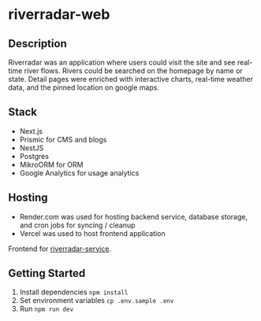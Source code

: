 # riverradar-web

## Description

Riverradar was an application where users could visit the site and see real-time river flows.
Rivers could be searched on the homepage by name or state. Detail pages were enriched with interactive charts,
real-time weather data, and the pinned location on google maps.

## Stack

- Next.js
- Prismic for CMS and blogs
- NestJS
- Postgres
- MikroORM for ORM
- Google Analytics for usage analytics

## Hosting

- Render.com was used for hosting backend service, database storage, and cron jobs for syncing / cleanup
- Vercel was used to host frontend application

Frontend for [riverradar-service](https://github.com/brandlej/riverradar-service).

## Getting Started

1. Install dependencies
   `npm install`
2. Set environment variables
   `cp .env.sample .env`
3. Run
   `npm run dev`
